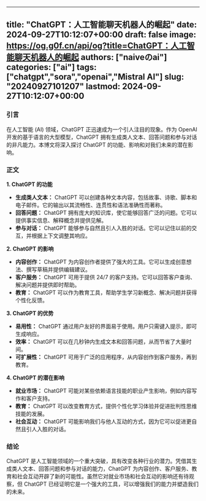 
---
title: "ChatGPT：人工智能聊天机器人的崛起"
date: 2024-09-27T10:12:07+00:00
draft: false
image: https://og.g0f.cn/api/og?title=ChatGPT：人工智能聊天机器人的崛起
authors: ["naiveのai"]
categories: ["ai"]
tags: ["chatgpt","sora","openai","Mistral AI"]
slug: "20240927101207"
lastmod: 2024-09-27T10:12:07+00:00
---
### 引言

在人工智能 (AI) 领域，ChatGPT 正迅速成为一个引人注目的现象。作为 OpenAI 开发的基于语言的大型模型，ChatGPT 拥有生成类人文本、回答问题和参与对话的非凡能力。本博文将深入探讨 ChatGPT 的功能、影响和对我们未来的潜在影响。

### 正文

**1. ChatGPT 的功能**

- **生成类人文本：** ChatGPT 可以创建各种文本内容，包括故事、诗歌、脚本和电子邮件。它的输出以其流畅性、连贯性和语法准确性而著称。
- **回答问题：** ChatGPT 拥有庞大的知识库，使它能够回答广泛的问题。它可以提供事实信息、解释概念并提供见解。
- **参与对话：** ChatGPT 能够参与自然且引人入胜的对话。它可以记住以前的交互，并根据上下文调整其响应。

**2. ChatGPT 的影响**

- **内容创作：** ChatGPT 为内容创作者提供了强大的工具。它可以生成创意想法、撰写草稿并提供编辑建议。
- **客户服务：** ChatGPT 可用于提供 24/7 的客户支持。它可以回答客户查询、解决问题并提供即时帮助。
- **教育：** ChatGPT 可以作为教育工具，帮助学生学习新概念、解决问题并获得个性化反馈。

**3. ChatGPT 的优势**

- **易用性：** ChatGPT 通过用户友好的界面易于使用。用户只需键入提示，即可生成响应。
- **效率：** ChatGPT 可以在几秒钟内生成文本和回答问题，从而节省了大量时间。
- **可扩展性：** ChatGPT 可用于广泛的应用程序，从内容创作到客户服务，再到教育。

**4. ChatGPT 的潜在影响**

- **就业市场：** ChatGPT 可能对某些依赖语言技能的职业产生影响，例如内容写作和客户支持。
- **教育：** ChatGPT 可以改变教育方式，提供个性化学习体验并促进批判性思维技能的发展。
- **社会互动：** ChatGPT 可能影响我们与他人互动的方式，因为它可以促进更自然且引人入胜的对话。

### 结论

ChatGPT 是人工智能领域的一个重大突破，具有改变各种行业的潜力。凭借其生成类人文本、回答问题和参与对话的能力，ChatGPT 为内容创作、客户服务、教育和社会互动开辟了新的可能性。虽然它对就业市场和社会互动的影响还有待观察，但 ChatGPT 已经证明它是一个强大的工具，可以增强我们的能力并塑造我们的未来。